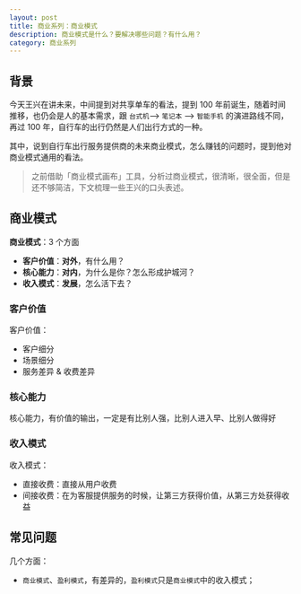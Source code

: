 ```yaml
---
layout: post
title: 商业系列：商业模式
description: 商业模式是什么？要解决哪些问题？有什么用？
category: 商业系列 
---
```


## 背景

今天王兴在讲未来，中间提到对共享单车的看法，提到 100 年前诞生，随着时间推移，也仍会是人的基本需求，跟 `台式机`--> `笔记本` --> `智能手机` 的演进路线不同，再过 100 年，自行车的出行仍然是人们出行方式的一种。

其中，说到自行车出行服务提供商的未来商业模式，怎么赚钱的问题时，提到他对商业模式通用的看法。

> 之前借助「商业模式画布」工具，分析过商业模式，很清晰，很全面，但是还不够简洁，下文梳理一些王兴的口头表述。

## 商业模式


**商业模式**：3 个方面

- **客户价值**：**对外**，有什么用？
- **核心能力**：**对内**，为什么是你？怎么形成护城河？
- **收入模式**：**发展**，怎么活下去？


### 客户价值

客户价值：

- 客户细分
- 场景细分
- 服务差异 & 收费差异

### 核心能力

核心能力，有价值的输出，一定是有比别人强，比别人进入早、比别人做得好


### 收入模式

收入模式：

- 直接收费：直接从用户收费
- 间接收费：在为客服提供服务的时候，让第三方获得价值，从第三方处获得收益

## 常见问题

几个方面：

* `商业模式`、`盈利模式`，有差异的，`盈利模式`只是`商业模式`中的收入模式；







[NingG]:    http://ningg.github.com  "NingG"

